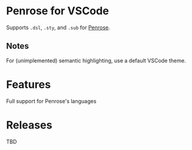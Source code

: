 # Penrose for VSCode

Supports `.dsl`, `.sty`, and `.sub` for [Penrose](https://penrose.cs.cmu.edu).

## Notes

For (unimplemented) semantic highlighting, use a default VSCode theme.

# Features

Full support for Penrose's languages

# Releases

TBD
